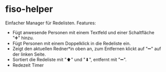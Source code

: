 # fiso-helper

Einfacher Manager für Redelisten. Features:  

- Fügt anwesende Personen mit einem Textfeld und einer Schaltfläche "➕" hinzu.
- Fügt Personen mit einem Doppelklick in die Redeliste ein.
- Zeigt den aktuellen Redner*in oben an, zum Entfernen klickt auf "➖" auf der linken Seite.
- Sortiert die Redeliste mit "⬆" und "⬇", entfernt mit "➖".
- Redezeit Timer
